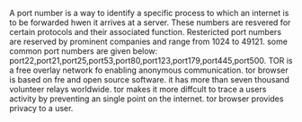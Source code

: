 A port number is a way to identify a specific process to which an internet is to be forwarded hwen it arrives at a server.
These numbers are resvered for certain protocols and their associated function.
Restericted port numbers are reserved by prominent companies and range from 1024 to 49121.
some common port numbers are given below:
port22,port21,port25,port53,port80,port123,port179,port445,port500.
TOR is a free overlay network fo enabling anonymous communication.
tor browser is based on fre  and open source software.
it has more than seven thousand volunteer relays worldwide.
tor makes it more diffcult to trace a users activity by preventing an single point on the internet.
tor browser provides privacy to a user.
